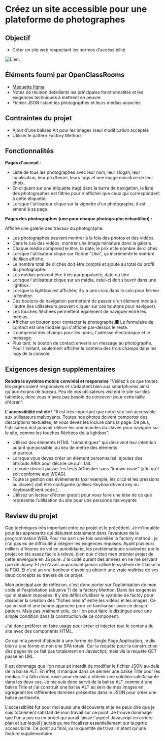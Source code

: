 # Créez un site accessible pour une plateforme de photographes

## Objectif

-   Créer un site web respectant les normes d'accéssibilité.

![Lien](https://user.oc-static.com/upload/2020/08/18/15977571210897_image2.png).


## Éléments fourni par OpenClassRooms

-   [Maquette figma](https://www.figma.com/file/pt8xJxC1QffW4HX16QhGZJ/UI-Design-FishEye-FR)
-   Notes de réunion detaillants les principales fonctionnalités et les exigences techniques à mettrent en oeuvre
-   Fichier JSON listant les photographes et leurs médias associés

## Contraintes du projet

-   Ajout d'une balises Alt pour les images (seul modification accépté).
-   Utiliser le pattern Factory Method.

## Fonctionnalités

**Pages d'acceuil :**

-   Liste de tous les photographes avec leur nom, leur slogan, leur localisation,
leur prix/heure, leurs tags et une image miniature de leur choix.
-   En cliquant sur une étiquette (tag) dans la barre de navigation, la liste des
photographes est filtrée pour n'afficher que ceux qui correspondent à cette
étiquette.
-   Lorsque l'utilisateur clique sur la vignette d'un photographe, il est amené à sa
page.

**Pages des photographes (une pour chaque photographe échantillon) :**

Affiche une galerie des travaux du photographe.
-   Les photographes peuvent montrer à la fois des photos et des vidéos.
-   Dans le cas des vidéos, montrer une image miniature dans la galerie.
-   Chaque média comprend le titre, la date, le prix et le nombre de clichés.
-   Lorsque l'utilisateur clique sur l'icône "Like", ça incrémente le nombre
de likes affiché.
-   Le nombre total de clichés doit être compté et ajouté au total du profil
du photographe.
-   Les médias peuvent être triés par popularité, date ou titre.
-   Lorsque l'utilisateur clique sur un média, celui-ci doit s’ouvrir dans une
lightbox :
-   Lorsque la lightbox est affichée, il y a une croix dans le coin pour
fermer la fenêtre.
-   Des boutons de navigation permettent de passer d'un élément média
à l'autre (les utilisateurs peuvent cliquer sur ces boutons pour
naviguer).
-   Les touches fléchées permettent également de naviguer entre les
médias.
-   Afficher un bouton pour contacter le photographe.■ Le formulaire de contact est une modale qui s'affiche par-dessus le
reste.
-   Il comprend des champs pour les noms, l'adresse électronique et le
message.
-   Plus tard, le bouton de contact enverra un message au photographe.
Pour l'instant, seulement afficher le contenu des trois champs dans
les logs de la console.

## Exigences design supplémentaires

**Rendre le système mobile convivial et responsive**
"Veillez à ce que toutes les pages soient responsives et s'adaptent bien aux smartphones ainsi
qu'aux écrans de bureau. Peu de nos utilisateurs visitent le site sur des tablettes, donc vous
n'avez pas besoin de concevoir pour cette taille d'écran".

**L'accessibilité est clé !**
"Il est très important que notre site soit accessible aux utilisateurs malvoyants. Toutes nos
photos doivent comporter des descriptions textuelles, et vous devez les inclure dans la page. De
plus, l'utilisateur doit pouvoir utiliser les commandes du clavier pour naviguer sur le site, comme
les touches fléchées de la lightbox".

-   Utilisez des éléments HTML "sémantiques" qui décrivent leur intention autant que
possible, au lieu de mettre des éléments <div> et <span> partout.
-   Lorsque vous devez créer un élément personnalisé, ajoutez des attributs ARIA pour
décrire ce qu'il fait.
-   Le code devrait passer les tests AChecker sans “known issue” (afin qu'il soit
conforme aux WCAG).
-   Toute la gestion des événements (par exemple, les clics et les pressions au clavier)
doit être configurée (utilisez KeyboardEvent.key ou KeyboardEvent.code.).
-   Utilisez un lecteur d'écran gratuit pour vous faire une idée de ce que représente
l'utilisation du site pour une personne malvoyante
  
## Review du projet

Gap techniques très important entre ce projet et le précédent. Je m'inquiète pour les apprenants qui débutent totalement dans l'aventure de la programmation WEB.
Pour ma part une fois assimilée la factory method , je n'ai pas eu de difficulté à intégrer les exigences requises. Ayant plusieurs milliers d'heures de vol en autodidacte, les problématiques soulevées par le projet on été assez facile à relevé, bien que c'était mon premier projet de cette envergure en JS pure. J'ai codé durant des années en ne me servant que de Jquey. Et je n'avais auparavant jamais utilisé le système de Classe ni la POO. Et c'est un vrai bonheur d'avoir su obtenir une vraie maîtrise de ses deux concepts au travers de ce projet.

Mon principal axe de réflexion, c'est donc porter sur l'optimisation de mon code et l'exploitation (abusive ?) de la factory Method. Dans les exigences qui m'étaient imposées. Il y été défini d'utiliser le système de factoy pour dissocier la création des "fiches média" entre les vidéos et les images. Ce qui en soit et une bonne approche pour ce familiariser avec ce desgin pattern. Mais pas vraiment utile, car l'on peut faire le distinguo avec une simple condition dans la construction de ce component.

J'ai donc préférer en faire usage pour créer et injecter tout le contenu du site avec des components HTML.

Ce qui m'a permit d'aboutir à une forme de Single Page Application, je dis bien à une forme et non une SPA totale. Car la requête pour la construction des pages ne ce fait pas totalement en Javasctipt, mais via la requête GET passé en URL.

Il est dommage que l'on nous ait interdit de modifier le fichier JSON au-delà de la balise ALT. En effet, il manque dans ce dernier une balise Title pour les medias. Il a fallu donc ruser pour réussir à obtenir une solution satisfaisante dans les deux cas. Je me suis donc servit de la balise ALT comme d'une balise Title et j'ai construit une balise ALT au sein de mes images en agrégeant les différentes données présentes dans le JSON pour créer une balise pertinente.

L'accessibilité fut pour moi aussi une découverte et je ne peux dire que je suis totalement satisfait de mon travail sur ce point. Je trouve dommage que l'on a pas eu un projet qui aurait laissé l'aspect Javascript en arrière-plan et sur lequel j'aurais pu me focaliser essentiellement sur la partie accessibilité. Ce point au final, vu la quantité de travail n'étant qu'une feature supplémentaire.
